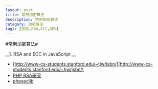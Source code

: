 ```yaml
---
layout: post
title: 常用加密算法
description: 常用加密算法
category: 加密算法
tags: [加密,RSA,ECC,GPG]
---
```

#常用加密算法#

__1. RSA and ECC in JavaScript __

* [http://www-cs-students.stanford.edu/~tjw/jsbn/](http://www-cs-students.stanford.edu/~tjw/jsbn/)
* [PHP RSA研究](http://i.laoer.com/php-rsa.html)
* [phpseclib](http://phpseclib.sourceforge.net/index.html)